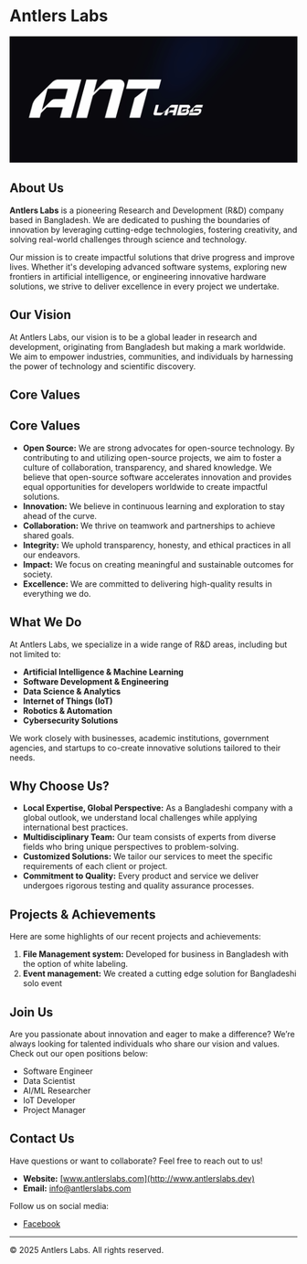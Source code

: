 # Antlers Labs

![Antlers Labs Logo](./resources/BANNER.jpg) 

## About Us

**Antlers Labs** is a pioneering Research and Development (R&D) company based in Bangladesh. We are dedicated to pushing the boundaries of innovation by leveraging cutting-edge technologies, fostering creativity, and solving real-world challenges through science and technology.

Our mission is to create impactful solutions that drive progress and improve lives. Whether it's developing advanced software systems, exploring new frontiers in artificial intelligence, or engineering innovative hardware solutions, we strive to deliver excellence in every project we undertake.

## Our Vision

At Antlers Labs, our vision is to be a global leader in research and development, originating from Bangladesh but making a mark worldwide. We aim to empower industries, communities, and individuals by harnessing the power of technology and scientific discovery.

## Core Values
## Core Values

- **Open Source:** We are strong advocates for open-source technology. By contributing to and utilizing open-source projects, we aim to foster a culture of collaboration, transparency, and shared knowledge. We believe that open-source software accelerates innovation and provides equal opportunities for developers worldwide to create impactful solutions.
- **Innovation:** We believe in continuous learning and exploration to stay ahead of the curve.
- **Collaboration:** We thrive on teamwork and partnerships to achieve shared goals.
- **Integrity:** We uphold transparency, honesty, and ethical practices in all our endeavors.
- **Impact:** We focus on creating meaningful and sustainable outcomes for society.
- **Excellence:** We are committed to delivering high-quality results in everything we do.

## What We Do

At Antlers Labs, we specialize in a wide range of R&D areas, including but not limited to:

- **Artificial Intelligence & Machine Learning**
- **Software Development & Engineering**
- **Data Science & Analytics**
- **Internet of Things (IoT)**
- **Robotics & Automation**
- **Cybersecurity Solutions**

We work closely with businesses, academic institutions, government agencies, and startups to co-create innovative solutions tailored to their needs.

## Why Choose Us?

- **Local Expertise, Global Perspective:** As a Bangladeshi company with a global outlook, we understand local challenges while applying international best practices.
- **Multidisciplinary Team:** Our team consists of experts from diverse fields who bring unique perspectives to problem-solving.
- **Customized Solutions:** We tailor our services to meet the specific requirements of each client or project.
- **Commitment to Quality:** Every product and service we deliver undergoes rigorous testing and quality assurance processes.

## Projects & Achievements

Here are some highlights of our recent projects and achievements:

1. **File Management system:** Developed for business in Bangladesh with the option of white labeling.
2. **Event management:** We created a cutting edge solution for Bangladeshi solo event 


## Join Us

Are you passionate about innovation and eager to make a difference? We’re always looking for talented individuals who share our vision and values. Check out our open positions below:

- Software Engineer
- Data Scientist
- AI/ML Researcher
- IoT Developer
- Project Manager

## Contact Us

Have questions or want to collaborate? Feel free to reach out to us!

- **Website:** [www.antlerslabs.com](http://www.antlerslabs.dev) 
- **Email:** [info@antlerslabs.com](mailto:info@antlerslabs.com)



Follow us on social media:
- [Facebook](https://www.facebook.com/antlerslabs.dev) 

---

© 2025 Antlers Labs. All rights reserved.
